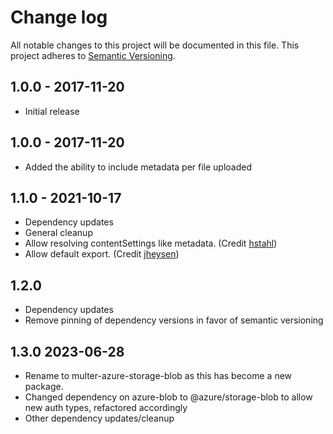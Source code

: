 # Change log

All notable changes to this project will be documented in this file.
This project adheres to [Semantic Versioning](http://semver.org/).

## 1.0.0 - 2017-11-20

- Initial release

## 1.0.0 - 2017-11-20

- Added the ability to include metadata per file uploaded

## 1.1.0 - 2021-10-17

- Dependency updates
- General cleanup
- Allow resolving contentSettings like metadata. (Credit [hstahl](https://github.com/hstahl))
- Allow default export. (Credit [jheysen](https://github.com/jheysen))

## 1.2.0

- Dependency updates
- Remove pinning of dependency versions in favor of semantic versioning

## 1.3.0 2023-06-28

 - Rename to multer-azure-storage-blob as this has become a new package.
 - Changed dependency on azure-blob to @azure/storage-blob to allow new auth types, refactored accordingly
 - Other dependency updates/cleanup